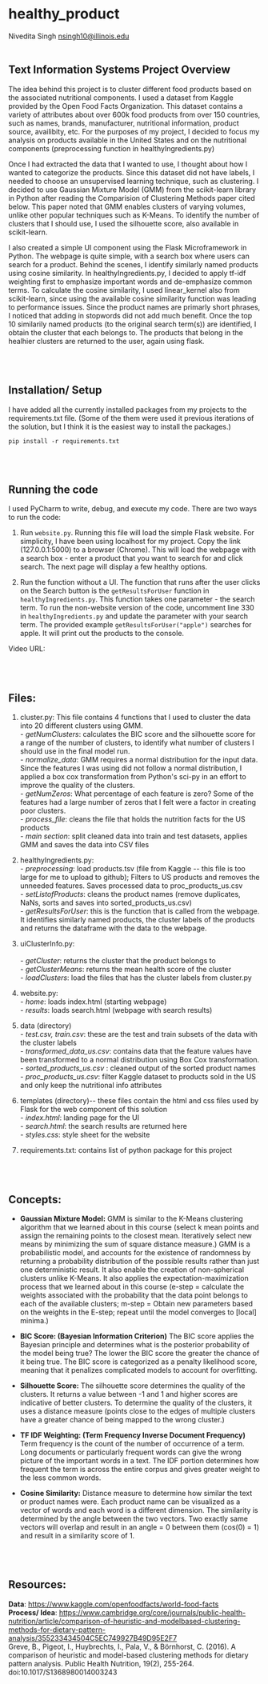 # healthy_product
 Nivedita Singh
 nsingh10@illinois.edu
<br />
<br />

## Text Information Systems Project Overview
The idea behind this project is to cluster different food products based on the associated nutritional components. I used a dataset from Kaggle provided by the Open Food Facts Organization. This dataset contains a variety of attributes about over 600k food products from over 150 countries, such as names, brands, manufacturer, nutritional information, product source, availibity, etc. For the purposes of my project, I decided to focus my analysis on products available in the United States and on the nutritional components (preprocessing function in healthyIngredients.py)

Once I had extracted the data that I wanted to use, I thought about how I wanted to categorize the products. Since this dataset did not have labels, I needed to choose an unsupervised learning technique, such as clustering. I decided to use Gaussian Mixture Model (GMM) from the scikit-learn library in Python after reading the Comparision of Clustering Methods paper cited below. This paper noted that GMM enables clusters of varying volumes, unlike other popular techniques such as K-Means. To identify the number of clusters that I should use, I used the silhouette score, also available in scikit-learn.

I also created a simple UI component using the Flask Microframework in Python. The webpage is quite simple, with a search box where users can search for a product. Behind the scenes, I identify similarly named products using cosine similarity. In healthyIngredients.py, I decided to apply tf-idf weighting first to emphasize important words and de-emphasize common terms. To calculate the cosine similarity, I used linear_kernel also from scikit-learn, since using the available cosine similarity function was leading to performance issues. Since the product names are primarly short phrases, I noticed that adding in stopwords did not add much benefit. Once the top 10 similarily named products (to the original search term(s)) are identified, I obtain the cluster that each belongs to. The products that belong in the healhier clusters are returned to the user, again using flask.

<br />
<br />

## Installation/ Setup
 I have added all the currently installed packages from my projects to the requirements.txt file. (Some of the them were used it previous iterations of the solution, but I think it is the easiest way to install the packages.)
 ```
 pip install -r requirements.txt
 ```


<br />
<br />



 ## Running the code
 
 I used PyCharm to write, debug, and execute my code. There are two ways to run the code:
 
1. Run ```website.py```. Running this file will load the simple Flask website. For simplicity, I have been using localhost for my project. Copy the link (127.0.0.1:5000) to a browser (Chrome). This will load the webpage with a search box - enter a product that you want to search for and click search. The next page will display a few healthy options. 

2. Run the function without a UI. The function that runs after the user clicks on the Search button is the ```getResultsForUser``` function in ```healthyIngredients.py```. This function takes one parameter - the search term. To run the non-website version of the code, uncomment line 330 in ```healthyIngredients.py``` and update the parameter with your search term. The provided example ```getResultsForUser("apple")``` searches for apple. It will print out the products to the console. 
 
 Video URL: 
 
<br />
<br />



##  **Files:**
  1. cluster.py: This file contains 4 functions that I used to cluster the data into 20 different clusters using GMM.
             <br /> - *getNumClusters*: calculates the BIC score and the silhouette score for a range of the number of clusters, to identify what number of clusters I should use in the final model run.
             <br /> - *normalize_data*: GMM requires a normal distribution for the input data. Since the features I was using did not follow a normal distribution, I applied a box cox transformation from Python's sci-py in an effort to improve the quality of the clusters.
             <br /> - *getNumZeros*: What percentage of each feature is zero? Some of the features had a large number of zeros that I felt were a factor in creating poor clusters. 
             <br /> - *process_file*: cleans the file that holds the nutrition facts for the US products
             <br /> - *main section*: split cleaned data into train and test datasets, applies GMM and saves the data into CSV files
  2. healthyIngredients.py: 
             <br /> - *preprocessing*: load products.tsv (file from Kaggle -- this file is too large for me to upload to github); Filters to US products and removes the unneeded features. Saves processed data to proc_products_us.csv
             <br /> - *setListofProducts*: cleans the product names (remove duplicates, NaNs, sorts and saves into sorted_products_us.csv)
             <br /> - *getResultsForUser*: this is the function that is called from the webpage. It identifies similarly named products, the cluster labels of the products and returns the dataframe with the data to the webpage. 
  3. uiClusterInfo.py:             
            <br /> - *getCluster*: returns the cluster that the product belongs to
            <br /> - *getClusterMeans*: returns the mean health score of the cluster
            <br /> - *loadClusters*: load the files that has the cluster labels from cluster.py
  4. website.py:
            <br /> - *home*: loads index.html (starting webpage)
            <br /> - *results*: loads search.html (webpage with search results)

  5. data (directory)
      <br /> - *test.csv, train.csv*: these are the test and train subsets of the data with the cluster labels
      <br /> - *transformed_data_us.csv*: contains data that the feature values have been transformed to a normal distribution using Box Cox transformation.
      <br /> - *sorted_products_us.csv* : cleaned output of the sorted product names
      <br /> - *proc_products_us.csv*: filter Kaggle dataset to products sold in the US and only keep the nutritional info attributes
  6. templates (directory)-- these files contain the html and css files used by Flask for the web component of this solution
      <br /> - *index.html*: landing page for the UI
      <br /> - *search.html*: the search results are returned here
      <br /> - *styles.css*: style sheet for the website
  7. requirements.txt: contains list of python package for this project

<br /> 
<br /> 

## **Concepts:**
* **Gaussian Mixture Model:** 
GMM is similar to the K-Means clustering algorithm that we learned about in this course (select k mean points and assign the remaining points to the closest mean. Iteratively select new means by minimizing the sum of square distance measure.) GMM is a probabilistic model, and accounts for the existence of randomness by returning a probability distribution of the possible results rather than just one deterministic result. It also enable the creation of non-spherical clusters unlike K-Means. It also applies the expectation-maximization process that we learned about in this course (e-step = calculate the weights associated with the probability that the data point belongs to each of the available clusters; m-step = Obtain new parameters based on the weights in the E-step; repeat until the model converges to [local] minima.)

* **BIC Score: (Bayesian Information Criterion)** The BIC score applies the Bayesian principle and determines what is the posterior probability of the model being true? The lower the BIC score the greater the chance of it being true. The BIC score is categorized as a penalty likelihood score, meaning that it penalizes complicated models to account for overfitting.

* **Silhouette Score:** The silhouette score determines the quality of the clusters. It returns a value between -1 and 1 and higher scores are indicative of better clusters. To determine the quality of the clusters, it uses a distance measure (points close to the edges of multiple clusters have a greater chance of being mapped to the wrong cluster.)

* **TF IDF Weighting: (Term Frequency Inverse Document Frequency)** Term frequency is the count of the number of occurrence of a term. Long documents or particularly frequent words can give the wrong picture of the important words in a text. The IDF portion determines how frequent the term is across the entire corpus and gives greater weight to the less common words. 


* **Cosine Similarity:** Distance measure to determine how similar the text or product names were. Each product name can be visualized as a vector of words and each word is a different dimension. The similarity is determined by the angle between the two vectors. Two exactly same vectors will overlap and result in an angle = 0 between them (cos(0) = 1) and result in a similarity score of 1.

<br /> 
<br /> 


## Resources:
  **Data**: https://www.kaggle.com/openfoodfacts/world-food-facts <br />
  **Process/ Idea**: https://www.cambridge.org/core/journals/public-health-nutrition/article/comparison-of-heuristic-and-modelbased-clustering-methods-for-dietary-pattern-analysis/355233434504C5EC749927B49D95E2F7 <br />
          Greve, B., Pigeot, I., Huybrechts, I., Pala, V., & Börnhorst, C. (2016). A comparison of heuristic and model-based clustering methods for dietary pattern analysis. Public Health Nutrition, 19(2), 255-264. doi:10.1017/S1368980014003243
